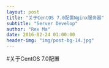 ```yaml
---
layout: post
title: "关于CentOS 7.0配置Nginx服务器"
subtitle: "Server Develop"
author: "Rex Ma"
date: 2016-02-24 01:00:00
header-img: "img/post-bg-14.jpg"
---
```


#关于CentOS 7.0配置
